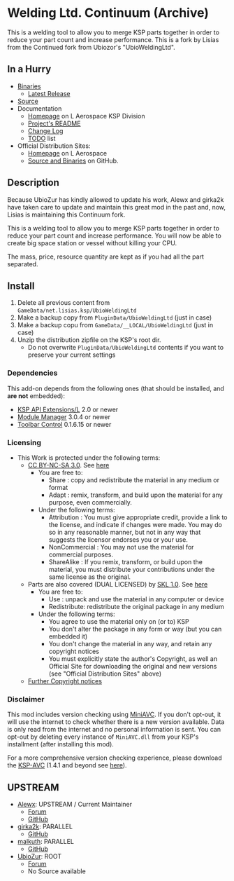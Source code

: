 # Welding Ltd. Continuum (Archive)

This is a welding tool to allow you to merge KSP parts together in order to reduce your part count and increase performance.  This is a fork by Lisias from the Continued fork from Ubiozor's "UbioWeldingLtd".


## In a Hurry

* [Binaries](./Archive)
	* [Latest Release](https://github.com/net-lisias-ksp/UbioWeldingLtd/releases)
* [Source](https://github.com/net-lisias-ksp/UbioWeldingLtd)
* Documentation	
	+ [Homepage](http://ksp.lisias.net/add-ons/UbioWeldContinuum) on L Aerospace KSP Division
	+ [Project's README](https://github.com/net-lisias-ksp/UbioWeldingLtd/blob/master/README.md)
	+ [Change Log](./CHANGE_LOG.md)
	+ [TODO](./TODO.md) list
* Official Distribution Sites:
	+ [Homepage](http://ksp.lisias.net/add-ons/UbioWeldContinuum) on L Aerospace
	+ [Source and Binaries](https://github.com/net-lisias-ksp/UbioWeldContinuum) on GitHub.


## Description

Because UbioZur has kindly allowed to update his work, Alewx and girka2k have taken care to update and maintain this great mod in the past and, now, Lisias is maintaining this Continuum fork.

This is a welding tool to allow you to merge KSP parts together in order to reduce your part count and increase performance. You will now be able to create big space station or vessel without killing your CPU.

The mass, price, resource quantity are kept as if you had all the part separated.


## Install

1. Delete all previous content from `GameData/net.lisias.ksp/UbioWeldingLtd`
2. Make a backup copy from `PluginData/UbioWeldingLtd` (just in case)
3. Make a backup copu from `GameData/__LOCAL/UbioWeldingLtd` (just in case)
4. Unzip the distribution zipfile on the KSP's root dir.
    * Do not overwrite `PluginData/UbioWeldingLtd` contents if you want to preserve your current settings

### Dependencies

This add-on depends from the following ones (that should be installed, and **are not** embedded):

* [KSP API Extensions/L](https://github.com/net-lisias-ksp/KSPAPIExtensions) 2.0 or newer
* [Module Manager](https://github.com/net-lisias-kspu/ModuleManager) 3.0.4 or newer
* [Toolbar Control](https://github.com/net-lisias-kspu/ToolbarControl) 0.1.6.15 or newer

### Licensing

* This Work is protected under the following terms:
	+ [CC BY-NC-SA 3.0](https://creativecommons.org/licenses/'by-nc-sa/3.0/). See [here](./CC_BY-NC-SA-3_0.LICENSE)
		+ You are free to:
			- Share : copy and redistribute the material in any medium or format
			- Adapt : remix, transform, and build upon the material for any purpose, even commercially. 
		+ Under the following terms:
			- Attribution : You must give appropriate credit, provide a link to the license, and indicate if changes were made. You may do so in any reasonable manner, but not in any way that suggests the licensor endorses you or your use.
			- NonCommercial : You may not use the material for commercial purposes.
			- ShareAlike : If you remix, transform, or build upon the material, you must distribute your contributions under the same license as the original.
	+ Parts are also covered (DUAL LICENSED) by [SKL 1.0](https://ksp.lisias.net/SKL-1_0.txt). See [here](./SKL-1_0.LICENSE)
		+ You are free to:
			- Use : unpack and use the material in any computer or device
			- Redistribute: redistribute the original package in any medium
		+ Under the following terms:
			- You agree to use the material only on (or to) KSP
			- You don't alter the package in any form or way (but you can embedded it)
			- You don't change the material in any way, and retain any copyright notices
			- You must explicitly state the author's Copyright, as well an Official Site for downloading the original and new versions (see "Official Distribution Sites" above) 
	+ [Further Copyright notices](./LICENSE)

### Disclaimer

This mod includes version checking using [MiniAVC](http://ksp-avc.cybutek.net). If you don't opt-out, it will use the internet to check whether there is a new version available. Data is only read from the internet and no personal information is sent. You can opt-out by deleting every instance of  `MiniAVC.dll` from your KSP's installment (after installing this mod).

For a more comprehensive version checking experience, please download the [KSP-AVC](https://forum.kerbalspaceprogram.com/index.php?/topic/72169-13-12-ksp-avc-add-on-version-checker-plugin-1162-miniavc-ksp-avc-online-2016-10-13/) (1.4.1 and beyond see [here](https://forum.kerbalspaceprogram.com/index.php?/topic/173126-141-ksp-avc-add-on-version-checker-plugin-120-miniavc/)).


## UPSTREAM

* [Alewx](https://forum.kerbalspaceprogram.com/index.php?/profile/102791-alewx/): UPSTREAM / Current Maintainer
	+ [Forum](https://forum.kerbalspaceprogram.com/index.php?/topic/96670-14-253-2018-04-06-ubiozur-welding-ltd-continued/&)
	+ [GitHub](https://github.com/UbioWeldingLtd/UbioWeldContinued)
* [girka2k](https://github.com/girka2k): PARALLEL
	+ [GitHub](https://github.com/girka2k/UbioWeldContinued)
* [malkuth](https://forum.kerbalspaceprogram.com/index.php?/profile/57414-malkuth/): PARALLEL
	+ [GitHub](https://github.com/malkuth1974/unofficailUbioWeld)
* [UbioZur](https://forum.kerbalspaceprogram.com/index.php?/profile/72946-ubiozur/): ROOT
	+ [Forum](https://forum.kerbalspaceprogram.com/index.php?/topic/35533-022-ubiozur-welding-ltd-20-dev-stopped/&)
	+ No Source available
